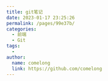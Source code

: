 ```yaml
---
title: git笔记
date: 2023-01-17 23:25:26
permalink: /pages/99e37b/
categories:
  - 前端
  - Git
tags:
  - 
author: 
  name: comelong
  link: https://github.com/comelong
---
```

